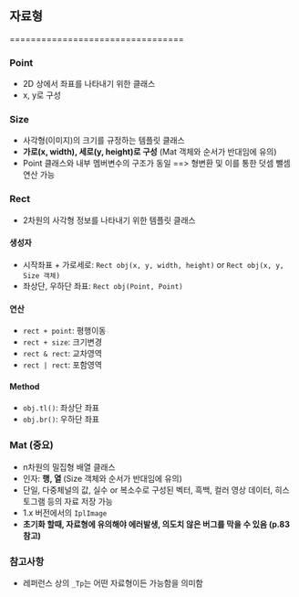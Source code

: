 ## 자료형
=================================

### Point
* 2D 상에서 좌표를 나타내기 위한 클래스
* x, y로 구성

### Size
* 사각형(이미지)의 크기를 규정하는 템플릿 클래스
* <b>가로(x, width), 세로(y, height)로 구성</b> (Mat 객체와 순서가 반대임에 유의)
* Point 클래스와 내부 멤버변수의 구조가 동일 ==> 형변환 및 이를 통한 덧셈 뺄셈 연산 가능

### Rect
* 2차원의 사각형 정보를 나타내기 위한 템플릿 클래스

#### 생성자
* 시작좌표 + 가로세로: `Rect obj(x, y, width, height)` or `Rect obj(x, y, Size 객체)`
* 좌상단, 우하단 좌표: `Rect obj(Point, Point)` 

#### 연산
* `rect + point`: 평행이동
* `rect + size`: 크기변경
* `rect & rect`: 교차영역
* `rect | rect`: 포함영역

#### Method
* `obj.tl()`: 좌상단 좌표
* `obj.br()`: 우하단 좌표

### Mat (중요)
* n차원의 밀집형 배열 클래스
* 인자: <b> 행, 열 </b> (Size 객체와 순서가 반대임에 유의)
* 단일, 다중체널의 값, 실수 or 복소수로 구성된 벡터, 흑백, 컬러 영상 데이터, 히스토그램 등의 자료 저장 가능
* 1.x 버전에서의 `IplImage`
* <b>초기화 할때, 자료형에 유의해야 에러발생, 의도치 않은 버그를 막을 수 있음 (p.83 참고)</b>

### 참고사항
* 레퍼런스 상의 `_Tp`는 어떤 자료형이든 가능함을 의미함